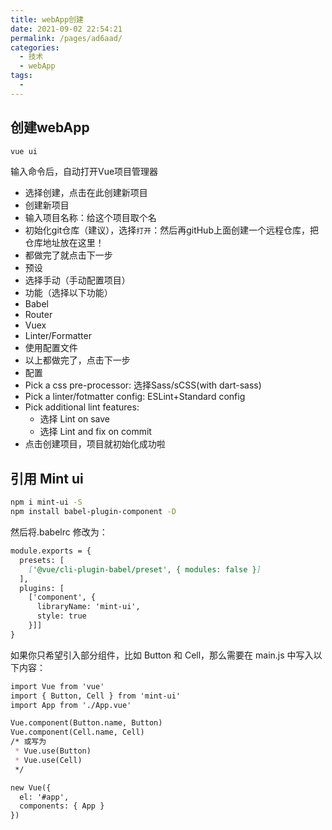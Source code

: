 ```yaml
---
title: webApp创建
date: 2021-09-02 22:54:21
permalink: /pages/ad6aad/
categories:
  - 技术
  - webApp
tags:
  - 
---
```


## 创建webApp
```sh
vue ui
```

输入命令后，自动打开Vue项目管理器
- 选择创建，点击在此创建新项目
- 创建新项目
 - 输入项目名称：给这个项目取个名
 - 初始化git仓库（建议），选择`打开`：然后再gitHub上面创建一个远程仓库，把仓库地址放在这里！
 - 都做完了就点击下一步
- 预设
 - 选择手动（手动配置项目）
- 功能（选择以下功能）
 - Babel
 - Router
 - Vuex
 - Linter/Formatter
 - 使用配置文件
 - 以上都做完了，点击下一步
- 配置
 - Pick a css pre-processor: 选择Sass/sCSS(with dart-sass)
 - Pick a linter/fotmatter config: ESLint+Standard config
 - Pick additional lint features:
   - 选择 Lint on save
   - 选择 Lint and fix on commit
- 点击创建项目，项目就初始化成功啦


## 引用 Mint ui
```sh
npm i mint-ui -S
npm install babel-plugin-component -D
```
然后将.babelrc 修改为：

```markdown
module.exports = {
  presets: [
    ['@vue/cli-plugin-babel/preset', { modules: false }]
  ],
  plugins: [
    ['component', {
      libraryName: 'mint-ui',
      style: true
    }]]
}
```
如果你只希望引入部分组件，比如 Button 和 Cell，那么需要在 main.js 中写入以下内容：

```markdown
import Vue from 'vue'
import { Button, Cell } from 'mint-ui'
import App from './App.vue'

Vue.component(Button.name, Button)
Vue.component(Cell.name, Cell)
/* 或写为
 * Vue.use(Button)
 * Vue.use(Cell)
 */

new Vue({
  el: '#app',
  components: { App }
})

```
